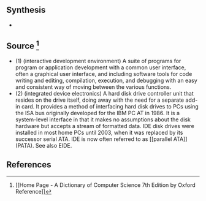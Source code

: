 ## Synthesis
- 
## Source [^1]
- (1) (interactive development environment) A suite of programs for program or application development with a common user interface, often a graphical user interface, and including software tools for code writing and editing, compilation, execution, and debugging with an easy and consistent way of moving between the various functions. 
- (2) (integrated device electronics) A hard disk drive controller unit that resides on the drive itself, doing away with the need for a separate add-in card. It provides a method of interfacing hard disk drives to PCs using the ISA bus originally developed for the IBM PC AT in 1986. It is a system-level interface in that it makes no assumptions about the disk hardware but accepts a stream of formatted data. IDE disk drives were installed in most home PCs until 2003, when it was replaced by its successor serial ATA. IDE is now often referred to as [[parallel ATA]] (PATA). See also EIDE.
## References

[^1]: [[Home Page - A Dictionary of Computer Science 7th Edition by Oxford Reference]]